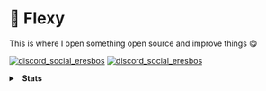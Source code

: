 # 👋 Flexy
This is where I open something open source and improve things 😋

[![discord_social_eresbos](https://img.shields.io/badge/Discord-Eresbos%230001-6182e1)](https://discord.com/users/980871018673479710)
[![discord_social_eresbos](https://img.shields.io/badge/Discord-Guild_Link-6182e1)](https://discord.gg/ZS2TKFFadZ)

<details>
  <summary>&nbsp; <b>Stats</b></summary>
  &nbsp; 
  <details>
    <summary> &nbsp; &nbsp; &nbsp; <b>GitHub Stats</b></summary>
    <!-- Remove the old stats
    <img src="https://github-readme-stats.vercel.app/api?username=eri&count_private=true&hide_border=true&show_icons=true&include_all_commits=true&bg_color=0d1117&title_color=df761c&text_color=FFFFFF&icon_color=df761c>
    <img src="https://github-readme-stats.vercel.app/api/top-langs/?username=eri&layout=compact&theme=nord&hide_border=true&bg_color=0d1117&border_radius=6&title_color=df761c">
    -->
    <img src="https://github-readme-stats.vercel.app/api?username=Flexy01&count_private=true&bg_color=0d1117&show_icons=true&theme=dark&hide_border=true" width="%100" height="150px" alt="stats" />
    <img src="https://github-readme-stats.vercel.app/api/top-langs/?username=Flexy01&layout=compact&bg_color=0d1117&theme=dark&hide_border=true" />
  </details>

  <details>
    <summary> &nbsp; &nbsp; &nbsp; <b>Discord Presence</b></summary>
    <img src="https://lanyard-profile-readme.vercel.app/api/350976460313329665?bg=0d1117">
  </details>
 </details>
 

